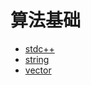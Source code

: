 # 算法基础
* [stdc++](algorithm/stdc++.md)
* [string](algorithm/string.md)
* [vector](algorithm/vector.md)
